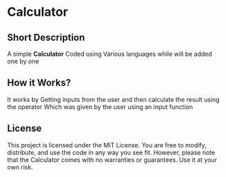 # Calculator

## Short Description

A simple **Calculator** Coded using Various languages  while will be added one by one
## How it Works?

It works by Getting inputs from the user and then calculate the result using the operator Which was given by the user using an input function

## License
This project is licensed under the MIT License. You are free to modify, distribute, and use the code in any way you see fit. However, please note that the Calculator comes with no warranties or guarantees. Use it at your own risk.

